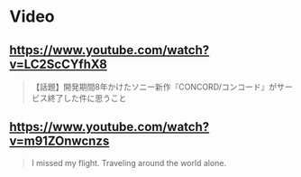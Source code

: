 # Video

## https://www.youtube.com/watch?v=LC2ScCYfhX8

> 【話題】開発期間8年かけたソニー新作『CONCORD/コンコード』がサービス終了した件に思うこと

## https://www.youtube.com/watch?v=m91ZOnwcnzs

>  I missed my flight. Traveling around the world alone. 
